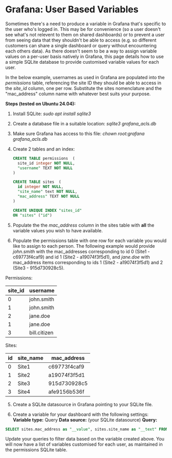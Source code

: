 # Grafana: User Based Variables
Sometimes there's a need to produce a variable in Grafana that's specific to the user who's logged in. This may be for convenience (so a user doesn't see what's not relevent to them on shared dashboards) or to prevent a user from seeing data that they shouldn't be able to access (e.g. so different customers can share a single dashboard or query without encountering each others data).
As there doesn't seem to be a way to assign variable values on a per-user basis natively in Grafana, this page details how to use a simple SQLite database to provide customised variable values for each user.

In the below example, usernames as used in Grafana are populated into the *permissions* table, referencing the site ID they should be able to access in the *site_id* column, one per row. Substitute the sites nomenclature and the "mac_address" column name with whatever best suits your purpose.

**Steps (tested on Ubuntu 24.04):**
1. Install SQLite: 
*sudo apt install sqlite3*

2. Create a database file in a suitable location:
*sqlite3 grafana_acls.db*

3. Make sure Grafana has access to this file:
*chown root:grafana grafana_acls.db*

4. Create 2 tables and an index:

    ```sql
    CREATE TABLE permissions  (
      site_id integer NOT NULL,
      "username" TEXT NOT NULL
    )

    CREATE TABLE sites  (
      id integer NOT NULL,
      "site_name" text NOT NULL,
      "mac_address" TEXT NOT NULL
    )

    CREATE UNIQUE INDEX "sites_id"
    ON "sites" ("id")
    ```

5. Populate the the *mac_address* column in the sites table with **all** the variable values you wish to have available.

6. Populate the permissions table with one row for each variable you would like to assign to each person. The following example would provide *john.smith* with the mac_addresses corresponding to id 0 (Site1 - c69773f4caf9) and id 1 (Site2 - a19074f3f5d1), and *jane.doe* with mac_address items corresponding to ids 1 (Site2 - a19074f3f5d1) and 2 (Site3 - 915d730928c5).

Permissions:

| site_id | username |
| ------------ | ------------ |
| 0 | john.smith  |
| 1 | john.smith |
| 2 | jane.doe |
| 1 | jane.doe |
| 3 | bill.citizen |

Sites:

| id | site_name | mac_address |
| ------------ | ------------ | ------------ |
| 0 | Site1 | c69773f4caf9 |
| 1 | Site2 | a19074f3f5d1 |
| 2 | Site3 | 915d730928c5 |
| 3 | Site4 | afe9156b536f |



5. Create a SQLite datasource in Grafana pointing to your SQLite file.

6. Create a variable for your dashboard with the following settings:
**Variable type:** Query
**Data source:** (your SQLite datasource)
**Query:**
```sql
SELECT sites.mac_address as "__value", sites.site_name as "__text" FROM sites INNER JOIN permissions on site_id = sites.id where permissions.username = "${__user.login}"
```

Update your queries to filter data based on the variable created above.
You will now have a list of variables customised for each user, as maintained in the permissions SQLite table.
